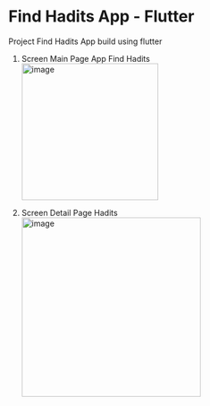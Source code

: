 # Find Hadits App - Flutter
Project Find Hadits App build using flutter

1. Screen Main Page App Find Hadits
    <br><img width="244" alt="image" src="https://user-images.githubusercontent.com/25526244/172054998-a3e72f7b-dcd0-48d2-a3dc-e739c3e2eec6.png">

2. Screen Detail Page Hadits
    <br><img width="320" alt="image" src="https://user-images.githubusercontent.com/25526244/172055020-942f7191-95fd-4597-9790-401d71e1db68.png">

  

